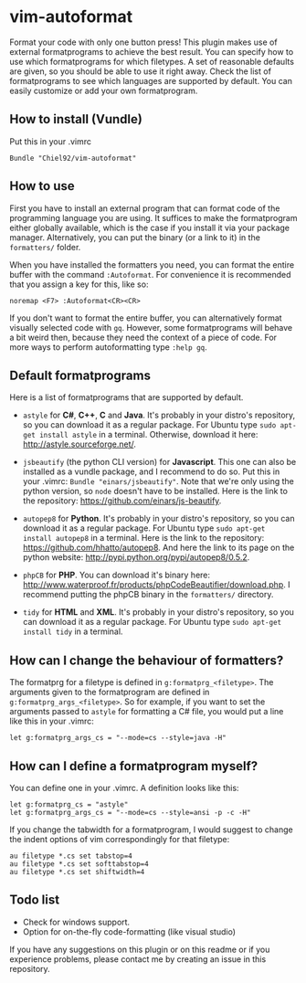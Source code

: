 vim-autoformat
==============
Format your code with only one button press!
This plugin makes use of external formatprograms to achieve the best result.
You can specify how to use which formatprograms for which filetypes.
A set of reasonable defaults are given, so you should be able to use it right away.
Check the list of formatprograms to see which languages are supported by default.
You can easily customize or add your own formatprogram.

How to install (Vundle)
-----------------------
Put this in your .vimrc

```vim
Bundle "Chiel92/vim-autoformat"
```

How to use
----------
First you have to install an external program that can format code of the programming language you are using.
It suffices to make the formatprogram either globally available, which is the case if you install it via your package manager.
Alternatively, you can put the binary (or a link to it) in the `formatters/` folder.

When you have installed the formatters you need, you can format the entire buffer with the command `:Autoformat`.
For convenience it is recommended that you assign a key for this, like so:

```vim
noremap <F7> :Autoformat<CR><CR>
```

If you don't want to format the entire buffer, you can alternatively format visually selected code with `gq`.
However, some formatprograms will behave a bit weird then, because they need the context of a piece of code.
For more ways to perform autoformatting type `:help gq`.

Default formatprograms
------------------------
Here is a list of formatprograms that are supported by default.

* `astyle` for __C#__, __C++__, __C__ and __Java__.
It's probably in your distro's repository, so you can download it as a regular package.
For Ubuntu type `sudo apt-get install astyle` in a terminal.
Otherwise, download it here: http://astyle.sourceforge.net/.

* `jsbeautify` (the python CLI version) for __Javascript__.
This one can also be installed as a vundle package, and I recommend to do so.
Put this in your .vimrc: `Bundle "einars/jsbeautify"`.
Note that we're only using the python version, so `node` doesn't have to be installed.
Here is the link to the repository: https://github.com/einars/js-beautify.

* `autopep8` for __Python__.
It's probably in your distro's repository, so you can download it as a regular package.
For Ubuntu type `sudo apt-get install autopep8` in a terminal.
Here is the link to the repository: https://github.com/hhatto/autopep8.
And here the link to its page on the python website: http://pypi.python.org/pypi/autopep8/0.5.2.

* `phpCB` for __PHP__.
You can download it's binary here:
http://www.waterproof.fr/products/phpCodeBeautifier/download.php.
I recommend putting the phpCB binary in the `formatters/` directory.

* `tidy` for __HTML__ and __XML__.
It's probably in your distro's repository, so you can download it as a regular package.
For Ubuntu type `sudo apt-get install tidy` in a terminal.

How can I change the behaviour of formatters?
---------------------------------------------
The formatprg for a filetype is defined in `g:formatprg_<filetype>`.
The arguments given to the formatprogram are defined in `g:formatprg_args_<filetype>`.
So for example, if you want to set the arguments passed to `astyle` for formatting a C# file, you would put a line like this in your .vimrc:

```vim
let g:formatprg_args_cs = "--mode=cs --style=java -H"
```

How can I define a formatprogram myself?
---------------------------------
You can define one in your .vimrc.
A definition looks like this:

```vim
let g:formatprg_cs = "astyle"
let g:formatprg_args_cs = "--mode=cs --style=ansi -p -c -H"
```

If you change the tabwidth for a formatprogram, I would suggest to change the indent options of vim correspondingly for that filetype:

```vim
au filetype *.cs set tabstop=4
au filetype *.cs set softtabstop=4
au filetype *.cs set shiftwidth=4
```


Todo list
---------
* Check for windows support.
* Option for on-the-fly code-formatting (like visual studio)


If you have any suggestions on this plugin or on this readme or if you experience problems, please contact me by creating an issue in this repository.
